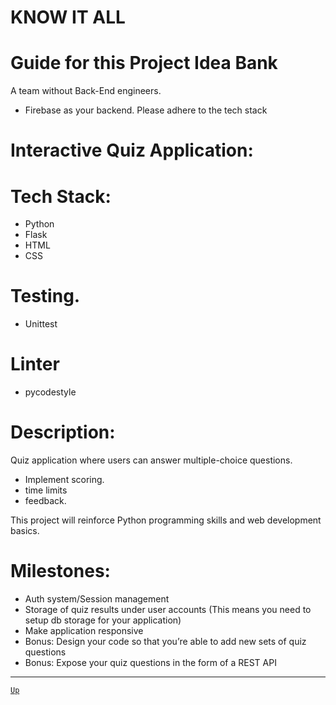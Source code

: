 # KNOW IT ALL
# Guide for this Project Idea Bank

A team without Back-End engineers.
* Firebase as your backend.
Please adhere to the tech stack

# Interactive Quiz Application:

# Tech Stack:
* Python
* Flask
* HTML
* CSS

# Testing.
* Unittest

# Linter
* pycodestyle

# Description:
Quiz application where users can answer multiple-choice questions.
* Implement scoring.
* time limits
* feedback.

This project will reinforce Python programming skills and web development basics.

# Milestones:
* Auth system/Session management
* Storage of quiz results under user accounts (This means you need to setup db storage for your application)
* Make application responsive
* Bonus: Design your code so that you’re able to add new sets of quiz questions
* Bonus: Expose your quiz questions in the form of a REST API

---

[`Up`](#know-it-all)
